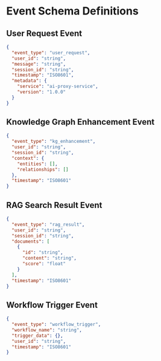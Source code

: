 # Event Schema Definitions

## User Request Event
```json
{
  "event_type": "user_request",
  "user_id": "string",
  "message": "string",
  "session_id": "string",
  "timestamp": "ISO8601",
  "metadata": {
    "service": "ai-proxy-service",
    "version": "1.0.0"
  }
}
```

## Knowledge Graph Enhancement Event
```json
{
  "event_type": "kg_enhancement",
  "user_id": "string",
  "session_id": "string",
  "context": {
    "entities": [],
    "relationships": []
  },
  "timestamp": "ISO8601"
}
```

## RAG Search Result Event
```json
{
  "event_type": "rag_result",
  "user_id": "string",
  "session_id": "string",
  "documents": [
    {
      "id": "string",
      "content": "string",
      "score": "float"
    }
  ],
  "timestamp": "ISO8601"
}
```

## Workflow Trigger Event
```json
{
  "event_type": "workflow_trigger",
  "workflow_name": "string",
  "trigger_data": {},
  "user_id": "string",
  "timestamp": "ISO8601"
}
```

